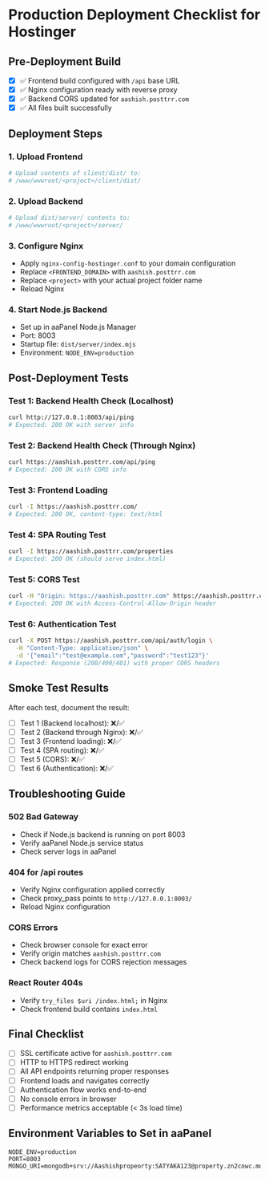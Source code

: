 # Production Deployment Checklist for Hostinger

## Pre-Deployment Build
- [x] ✅ Frontend build configured with `/api` base URL
- [x] ✅ Nginx configuration ready with reverse proxy
- [x] ✅ Backend CORS updated for `aashish.posttrr.com`
- [x] ✅ All files built successfully

## Deployment Steps

### 1. Upload Frontend
```bash
# Upload contents of client/dist/ to:
# /www/wwwroot/<project>/client/dist/
```

### 2. Upload Backend
```bash
# Upload dist/server/ contents to:
# /www/wwwroot/<project>/server/
```

### 3. Configure Nginx
- Apply `nginx-config-hostinger.conf` to your domain configuration
- Replace `<FRONTEND_DOMAIN>` with `aashish.posttrr.com`
- Replace `<project>` with your actual project folder name
- Reload Nginx

### 4. Start Node.js Backend
- Set up in aaPanel Node.js Manager
- Port: 8003
- Startup file: `dist/server/index.mjs`
- Environment: `NODE_ENV=production`

## Post-Deployment Tests

### Test 1: Backend Health Check (Localhost)
```bash
curl http://127.0.0.1:8003/api/ping
# Expected: 200 OK with server info
```

### Test 2: Backend Health Check (Through Nginx)
```bash
curl https://aashish.posttrr.com/api/ping
# Expected: 200 OK with CORS info
```

### Test 3: Frontend Loading
```bash
curl -I https://aashish.posttrr.com/
# Expected: 200 OK, content-type: text/html
```

### Test 4: SPA Routing Test
```bash
curl -I https://aashish.posttrr.com/properties
# Expected: 200 OK (should serve index.html)
```

### Test 5: CORS Test
```bash
curl -H "Origin: https://aashish.posttrr.com" https://aashish.posttrr.com/api/ping
# Expected: 200 OK with Access-Control-Allow-Origin header
```

### Test 6: Authentication Test
```bash
curl -X POST https://aashish.posttrr.com/api/auth/login \
  -H "Content-Type: application/json" \
  -d '{"email":"test@example.com","password":"test123"}'
# Expected: Response (200/400/401) with proper CORS headers
```

## Smoke Test Results

After each test, document the result:

- [ ] Test 1 (Backend localhost): ❌/✅
- [ ] Test 2 (Backend through Nginx): ❌/✅  
- [ ] Test 3 (Frontend loading): ❌/✅
- [ ] Test 4 (SPA routing): ❌/✅
- [ ] Test 5 (CORS): ❌/✅
- [ ] Test 6 (Authentication): ❌/✅

## Troubleshooting Guide

### 502 Bad Gateway
- Check if Node.js backend is running on port 8003
- Verify aaPanel Node.js service status
- Check server logs in aaPanel

### 404 for /api routes
- Verify Nginx configuration applied correctly
- Check proxy_pass points to `http://127.0.0.1:8003/`
- Reload Nginx configuration

### CORS Errors
- Check browser console for exact error
- Verify origin matches `aashish.posttrr.com`
- Check backend logs for CORS rejection messages

### React Router 404s
- Verify `try_files $uri /index.html;` in Nginx
- Check frontend build contains `index.html`

## Final Checklist
- [ ] SSL certificate active for `aashish.posttrr.com`
- [ ] HTTP to HTTPS redirect working
- [ ] All API endpoints returning proper responses
- [ ] Frontend loads and navigates correctly
- [ ] Authentication flow works end-to-end
- [ ] No console errors in browser
- [ ] Performance metrics acceptable (< 3s load time)

## Environment Variables to Set in aaPanel
```
NODE_ENV=production
PORT=8003
MONGO_URI=mongodb+srv://Aashishpropeorty:SATYAKA123@property.zn2cowc.mongodb.net/
```
